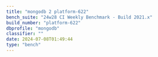 ```yaml
---
title: "mongodb 2 platform-622"
bench_suite: "24w28 CI Weekly Benchmark - Build 2021.x"
build_number: "platform-622"
dbprofile: "mongodb"
classifier: ""
date: 2024-07-08T01:49:44
type: "bench"
---
```

